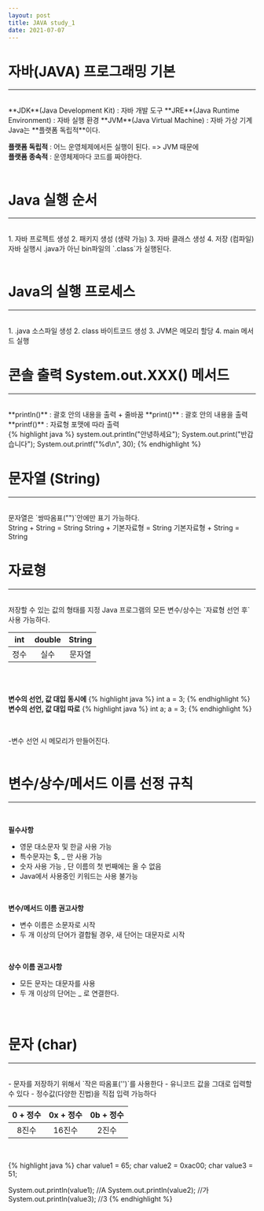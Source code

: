 ```yaml
---
layout: post
title: JAVA study_1
date: 2021-07-07
---
```


# 자바(JAVA) 프로그래밍 기본 
<hr>
<br/>
**JDK**(Java Development Kit) : 자바 개발 도구  
**JRE**(Java Runtime Environment) : 자바 실행 환경  
**JVM**(Java Virtual Machine) : 자바 가상 기계  
<br/>
Java는 **플랫폼 독립적**이다.  

**플랫폼 독립적** : 어느 운영체제에서든 실행이 된다. => JVM 때문에  
**플랫폼 종속적** : 운영체제마다 코드를 짜야한다.   
<br/>


# Java 실행 순서
<hr>
<br/>
1. 자바 프로젝트 생성
2. 패키지 생성 (생략 가능)
3. 자바 클래스 생성
4. 저장 (컴파일)  

<br/>
자바 실행시 .java가 아닌 bin파일의 `.class`가 실행된다.  
<br/><br/>

# Java의 실행 프로세스
<hr>
<br/>
1. .java 소스파일 생성
2. class 바이트코드 생성
3. JVM은 메모리 할당
4. main 메서드 실행  
<br/>


# 콘솔 출력 System.out.XXX() 메서드
<hr>
<br/>
**println()** : 괄호 안의 내용을 출력 + 줄바꿈  
**print()** : 괄호 안의 내용을 출력  
**printf()** : 자료형 포맷에 따라 출력  
<br/>
{% highlight java %}
system.out.println("안녕하세요");
System.out.print("반갑습니다");
System.out.printf("%d\n", 30);
{% endhighlight %}  
<br/>  

# 문자열 (String)
<hr>
<br/>
문자열은 `쌍따옴표("")`안에만 표기 가능하다.  
<br/>
String + String = String  
String + 기본자료형 = String  
기본자료형 + String = String  
<br/>

# 자료형
<hr>
<br/>
저장할 수 있는 값의 형태를 지정  
Java 프로그램의 모든 변수/상수는 `자료형 선언 후` 사용 가능하다.  

|int|double|String|
|:--:|:--:|:--:|
|정수|실수|문자열|  

<br/><br/>

**변수의 선언, 값 대입 동시에**
{% highlight java %}
int a = 3;
{% endhighlight %} 
**변수의 선언, 값 대입 따로**
{% highlight java %}
int a;
a = 3;
{% endhighlight %}  

<br/>

-변수 선언 시 메모리가 만들어진다.  
<br/>

# 변수/상수/메서드 이름 선정 규칙  
<hr>
<br/>

**필수사항**  
- 영문 대소문자 및 한글 사용 가능
- 특수문자는 $, _ 만 사용 가능
- 숫자 사용 가능 , 단 이름의 첫 번째에는 올 수 없음
- Java에서 사용중인 키워드는 사용 불가능  
<br/>

**변수/메서드 이름 권고사항**  
- 변수 이름은 소문자로 시작
- 두 개 이상의 단어가 결합될 경우, 새 단어는 대문자로 시작  
<br/>

**상수 이름 권고사항**  
- 모든 문자는 대문자를 사용
- 두 개 이상의 단어는 _ 로 연결한다.  
<br/><br/>

# 문자 (char)
<hr>
<br/>
- 문자를 저장하기 위해서 `작은 따옴표('')`를 사용한다
- 유니코드 값을 그대로 입력할 수 있다
- 정수값(다양한 진법)을 직접 입력 가능하다
<br/>

|0 + 정수|0x + 정수|0b + 정수|
|:--:|:--:|:--:|
|8진수|16진수|2진수|  

<br/>

{% highlight java %}
char value1 = 65;
char value2 = 0xac00;
char value3 = 51;

System.out.println(value1); //A
System.out.println(value2); //가
System.out.println(value3); //3
{% endhighlight %} 


